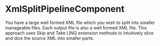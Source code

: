 # XmlSplitPipelineComponent
You have a large well formed XML file which you wish to split into smaller manageable files. Each output file is also a well formed XML file. This approach uses Skip and Take LINQ extension methods to intuitively slice and dice the source XML into smaller parts.
